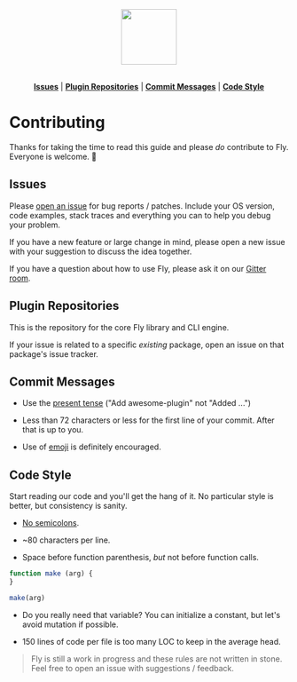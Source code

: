 <div align="center">
  <a href="http://github.com/flyjs/fly">
    <img width=100px  src="https://cloud.githubusercontent.com/assets/8317250/8430194/35c6043a-1f6a-11e5-8cbd-af6cc86baa84.png">
  </a>
</div>

<br>

<p align="center">
<b><a href="#issues">Issues</a></b>
|
<b><a href="#plugin-repositories">Plugin Repositories</a></b>
|
<b><a href="#commit-messages">Commit Messages</a></b>
|
<b><a href="#code-style">Code Style</a></b>
</p>

# Contributing

Thanks for taking the time to read this guide and please _do_ contribute to Fly. Everyone is welcome. :metal:

## Issues

Please [open an issue](https://github.com/flyjs/fly/issues) for bug reports / patches. Include your OS version, code examples, stack traces and everything you can to help you debug your problem.

If you have a new feature or large change in mind, please open a new issue with your suggestion to discuss the idea together.

If you have a question about how to use Fly, please ask it on our [Gitter room](https://gitter.im/flyjs/fly).

## Plugin Repositories

This is the repository for the core Fly library and CLI engine.

If your issue is related to a specific _existing_ package, open an issue on that package's issue tracker.

## Commit Messages

+ Use the [present tense](https://simple.wikipedia.org/wiki/Present_tense) ("Add awesome-plugin" not "Added ...")

+ Less than 72 characters or less for the first line of your commit. After that is up to you.

+ Use of [emoji](http://www.emoji-cheat-sheet.com/) is definitely encouraged.

## Code Style

Start reading our code and you'll get the hang of it. No particular style is better, but consistency is sanity.

+ [No semicolons](http://blog.izs.me/post/2353458699/an-open-letter-to-javascript-leaders-regarding).

+ ~80 characters per line.

+ Space before function parenthesis, _but_ not before function calls.

```js
function make (arg) {
}

make(arg)
```

+ Do you really need that variable? You can initialize a constant, but let's avoid mutation if possible.

+ 150 lines of code per file is too many LOC to keep in the average head.

> Fly is still a work in progress and these rules are not written in stone. Feel free to open an issue with suggestions / feedback.
